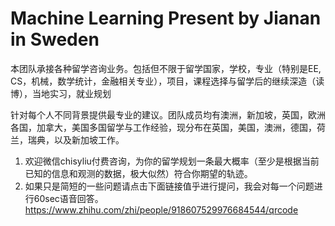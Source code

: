 Machine Learning Present by Jianan in Sweden
==========
本团队承接各种留学咨询业务。包括但不限于留学国家，学校，专业（特别是EE, CS，机械，数学统计，金融相关专业），项目，课程选择与留学后的继续深造（读博），当地实习，就业规划

针对每个人不同背景提供最专业的建议。团队成员均有澳洲，新加坡，英国，欧洲各国，加拿大，美国多国留学与工作经验，现分布在英国，美国，澳洲，德国，荷兰，瑞典，以及新加坡工作。

1. 欢迎微信chisyliu付费咨询，为你的留学规划一条最大概率（至少是根据当前已知的信息和观测的数据，极大似然）符合你期望的轨迹。
2. 如果只是简短的一些问题请点击下面链接值乎进行提问，我会对每一个问题进行60sec语音回答。
https://www.zhihu.com/zhi/people/918607529976684544/qrcode


